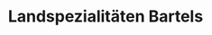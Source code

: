 ---
title: "Landspezialitäten Bartels"
url: /lamspringe/landspezialitaeten-bartels/
shop: Metzgerei
---
